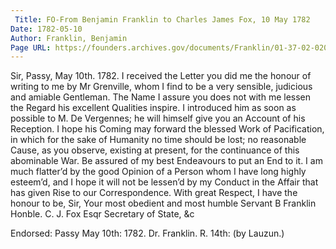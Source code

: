 ```yaml
---
 Title: FO-From Benjamin Franklin to Charles James Fox, 10 May 1782
Date: 1782-05-10
Author: Franklin, Benjamin
Page URL: https://founders.archives.gov/documents/Franklin/01-37-02-0205
---
```


Sir,
Passy, May 10th. 1782.
I received the Letter you did me the honour of writing to me by Mr Grenville, whom I find to be a very sensible, judicious and amiable Gentleman. The Name I assure you does not with me lessen the Regard his excellent Qualities inspire. I introduced him as soon as possible to M. De Vergennes; he will himself give you an Account of his Reception. I hope his Coming may forward the blessed Work of Pacification, in which for the sake of Humanity no time should be lost; no reasonable Cause, as you observe, existing at present, for the continuance of this abominable War. Be assured of my best Endeavours to put an End to it. I am much flatter’d by the good Opinion of a Person whom I have long highly esteem’d, and I hope it will not be lessen’d by my Conduct in the Affair that has given Rise to our Correspondence.
With great Respect, I have the honour to be, Sir, Your most obedient and most humble Servant
B Franklin
Honble. C. J. Fox Esqr Secretary of State, &c
 
Endorsed: Passy May 10th: 1782. Dr. Franklin. R. 14th: (by Lauzun.)

